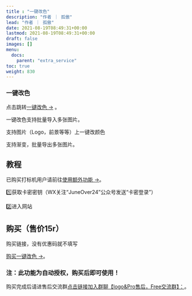 ```yaml
---
title : "一键改色"
description: "作者 ｜ 孤傲"
lead: "作者 ｜ 孤傲"
date: 2021-08-19T08:49:31+00:00
lastmod: 2021-08-19T08:49:31+00:00
draft: false 
images: []
menu:
  docs:
    parent: "extra_service"
toc: true
weight: 830
---
```


### 一键改色

点击跳转[一键改色 →](https://skin.gushao.club/docs/extra_service/PicColorChange/) 。

一键改色支持批量导入多张图片。

支持图片（Logo，前景等等）上一键改颜色

支持渐变，批量导出多张图片。

## 教程

已购买打标机用户请前往[使用额外功能 →](https://skin.gushao.club/docs/mark_user/useextraservice/)。

1️⃣获取卡密密钥（WX关注“JuneOver24”公众号发送“卡密登录”）

2️⃣进入网站

## 购买（售价15r）

购买链接，没有优惠码就不填写

[购买一键改色 →](https://shop.gushao.club/buy/24)。

### 注：此功能为自动授权，购买后即可使用！

购买完成后请进售后交流群[点击链接加入群聊【logo&Pro售后，Free交流群】：](https://qm.qq.com/q/BrPUdXGm6Q)。
